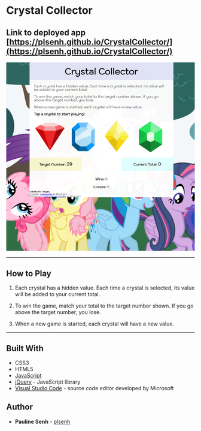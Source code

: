 # Crystal Collector

## Link to deployed app [https://plsenh.github.io/CrystalCollector/](https://plsenh.github.io/CrystalCollector/)

![Crystals](assets/images/crystal_collector4.PNG)

---

## How to Play

1. Each crystal has a hidden value. Each time a crystal is selected, its value will be added to your current total.

2. To win the game, match your total to the target number shown. If you go above the target number, you lose.

3. When a new game is started, each crystal will have a new value.

---

## Built With

- CSS3
- HTML5
- [JavaScript](https://developer.mozilla.org/en-US/docs/Web/JavaScript)
- [jQuery](https://jquery.com/) - JavaScript library
- [Visual Studio Code](https://code.visualstudio.com/) - source code editor developed by Microsoft

## Author

- **Pauline Senh** - [plsenh](https://github.com/plsenh)
